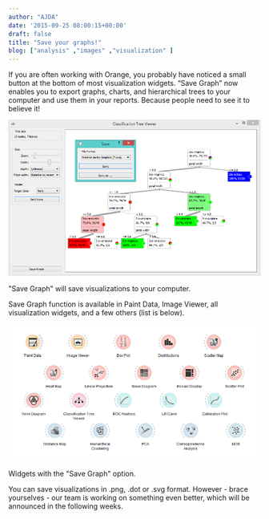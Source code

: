 ```yaml
---
author: "AJDA"
date: '2015-09-25 08:00:15+00:00'
draft: false
title: "Save your graphs!"
blog: ["analysis" ,"images" ,"visualization" ]
---
```


If you are often working with Orange, you probably have noticed a small button at the bottom of most visualization widgets. “Save Graph” now enables you to export graphs, charts, and hierarchical trees to your computer and use them in your reports. Because people need to see it to believe it!

![](blog-save-graph.png)

"Save Graph" will save visualizations to your computer.



Save Graph function is available in Paint Data, Image Viewer, all visualization widgets, and a few others (list is below).

![](blog-save-graph2.png)

Widgets with the "Save Graph" option.



You can save visualizations in .png, .dot or .svg format. However - brace yourselves - our team is working on something even better, which will be announced in the following weeks.
